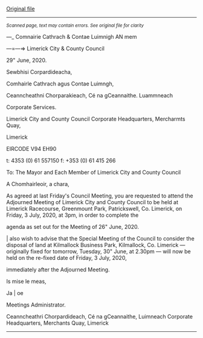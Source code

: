 [Original file](https://www.limerick.ie/sites/default/files/media/documents/2020-06/00-i-agenda-adjourned-meeting-03.07.2020.pdf)

---
*<small>Scanned page, text may contain errors. See original file for clarity</small>*  

_—__ Comnairie Cathrach
& Contae Luimnigh
AN mem

—=—=> Limerick City
& County Council

29" June, 2020.

Sewbhisi Corpardideacha,

Comhairle Cathrach agus Contae Luimngh,

Ceanncheathni Chorparakieach,
Cé na gCeannaithe.
Luammneach

Corporate Services.

Limerick City and County Council
Corporate Headquarters,
Mercharmts Quay,

Limerick

EIRCODE V94 EH90

t: 4353 (0) 61 557150
f: +353 (0) 61 415 266

To: The Mayor and Each Member of Limerick City and County Council

A Chomhairleoir, a chara,

As agreed at last Friday's Council Meeting, you are requested to attend the Adjourned
Meeting of Limerick City and County Council to be held at Limerick Racecourse, Greenmount
Park, Patrickswell, Co. Limerick, on Friday, 3 July, 2020, at 3pm, in order to complete the

agenda as set out for the Meeting of 26" June, 2020.

| also wish to advise that the Special Meeting of the Council to consider the disposal of land
at Kilmallock Business Park, Kilmallock, Co. Limerick — originally fixed for tomorrow, Tuesday,
30" June, at 2.30pm — will now be held on the re-fixed date of Friday, 3 July, 2020,

immediately after the Adjourned Meeting.

Is mise le meas,

Ja | oe

Meetings Administrator.

Ceanncheathri Chorpardideach, Cé na gCeannaithe, Luimneach
Corporate Headquarters, Merchants Quay, Limerick


---
